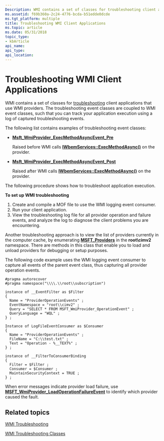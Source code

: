 ```yaml
---
Description: WMI contains a set of classes for troubleshooting client applications that use WMI providers.
ms.assetid: f69b360a-2c24-4776-bcda-b51edde0dcde
ms.tgt_platform: multiple
title: Troubleshooting WMI Client Applications
ms.topic: article
ms.date: 05/31/2018
topic_type: 
- kbArticle
api_name: 
api_type: 
api_location: 
---
```


# Troubleshooting WMI Client Applications

WMI contains a set of classes for [troubleshooting](wmi-troubleshooting-classes.md) client applications that use WMI providers. The troubleshooting event classes are coupled to WMI event classes, such that you can track your application execution using a log of captured troubleshooting events.

The following list contains examples of troubleshooting event classes:

-   [**Msft\_WmiProvider\_ExecMethodAsyncEvent\_Pre**](/previous-versions/windows/desktop/wmisystemprov/msft-wmiprovider-execmethodasyncevent-pre)

    Raised before WMI calls [**IWbemServices::ExecMethodAsync()**](/windows/desktop/api/WbemCli/nf-wbemcli-iwbemservices-execmethodasync) on the provider.

-   [**Msft\_WmiProvider\_ExecMethodAsyncEvent\_Post**](/previous-versions/windows/desktop/wmisystemprov/msft-wmiprovider-execmethodasyncevent-post)

    Raised after WMI calls [**IWbemServices::ExecMethodAsync()**](/windows/desktop/api/WbemCli/nf-wbemcli-iwbemservices-execmethodasync) on the provider.

The following procedure shows how to troubleshoot application execution.

**To set up WMI troubleshooting**

1.  Create and compile a MOF file to use the WMI logging event consumer.
2.  Run your client application.
3.  View the troubleshooting log file for all provider operation and failure events, and analyze the log to diagnose the client problems you are encountering.

Another troubleshooting approach is to view the list of providers currently in the computer cache, by enumerating [**MSFT\_Providers**](/previous-versions/windows/desktop/wmisystemprov/msft-providers) in the **root\\cimv2** namespace. There are methods in this class that enable you to load and unload providers for debugging or setup purposes.

The following code example uses the WMI logging event consumer to capture all events of the parent event class, thus capturing all provider operation events.

``` syntax
#pragma autorecover
#pragma namespace("\\\\.\\root\\subscription")

instance of __EventFilter as $Filter
{
  Name = "ProviderOperationEvents" ;
  EventNamespace = "root\\cimv2" ;
  Query = "SELECT * FROM MSFT_WmiProvider_OperationEvent" ;
  QueryLanguage = "WQL" ;
} ;

Instance of LogFileEventConsumer as $Consumer
{
  Name = "ProviderOperationEvents" ;
  FileName = "C:\\test.txt" ;
  Text = "Operation - %__TEXT%" ;
} ;

instance of __FilterToConsumerBinding
{
  Filter = $Filter ;
  Consumer = $Consumer ;
  MaintainSecurityContext = TRUE ;
} ;
```

When error messages indicate provider load failure, use [**MSFT\_WmiProvider\_LoadOperationFailureEvent**](/previous-versions/windows/desktop/wmisystemprov/msft-wmiprovider-loadoperationfailureevent) to identify which provider caused the fault.

## Related topics

<dl> <dt>

[WMI Troubleshooting](wmi-troubleshooting.md)
</dt> <dt>

[WMI Troubleshooting Classes](wmi-troubleshooting-classes.md)
</dt> </dl>

 

 